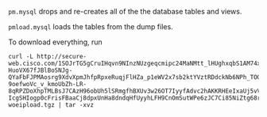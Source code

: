 `pm.mysql` drops and re-creates all of the the database tables and views.

`pmload.mysql` loads the tables from the dump files.


To download everything, run

```
curl -L http://secure-web.cisco.com/1SOJrTG5gCruIHqvn9NInzNUzgeqcmipc24MaNMtt_lHUghxqbS1AM74xmJBKbWk9l2sUqg7VcpeBmmcn4t8Rj5wo5FWwgrvhmFnkq76nYGcuHuAln-HuoVX67fJBlBoSNJg-QYaFbFJPMAosrg9XdvXpmJhfpRpxeRuqjFlHZa_p1eWV2x7sb2ktYVztRDdckNb6NPh_TOQPJKObX-9oefwoVc_v_kmoUbZh-LR-8qRPZDoXhpTMLBsJ7CAzH96obUh5lSRmgfhBXUv3w26OT7IyyfAdvc2hAKKRHEeIxaUj5vVGyeAMMg0M7FBvqEAXDB7XLosYBNI_fcTV1tfTDjhgy6ltBUpSv1Quvd-IcgSHIogp0cFrisFBaaCj8dpxUnHa8dndqHfUyyhLFH9CnOmSutWPe6zJC7Ci85NiZtg68rJV28OWbNiDWZ549O9lED857JYS6Sg5w0eGljoC3A/http%3A%2F%2Fwww.paulaoki.com%2Ftmp%2F130614-woeipload.tgz | tar -xvz
```
